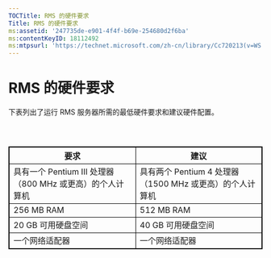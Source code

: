 ```yaml
---
TOCTitle: RMS 的硬件要求
Title: RMS 的硬件要求
ms:assetid: '247735de-e901-4f4f-b69e-254680d2f6ba'
ms:contentKeyID: 18112492
ms:mtpsurl: 'https://technet.microsoft.com/zh-cn/library/Cc720213(v=WS.10)'
---
```


RMS 的硬件要求
==============

下表列出了运行 RMS 服务器所需的最低硬件要求和建议硬件配置。

###  

 
<table style="border:1px solid black;">
<colgroup>
<col width="50%" />
<col width="50%" />
</colgroup>
<thead>
<tr class="header">
<th style="border:1px solid black;" >要求</th>
<th style="border:1px solid black;" >建议</th>
</tr>
</thead>
<tbody>
<tr class="odd">
<td style="border:1px solid black;">具有一个 Pentium III 处理器（800 MHz 或更高）的个人计算机</td>
<td style="border:1px solid black;">具有两个 Pentium 4 处理器（1500 MHz 或更高）的个人计算机</td>
</tr>
<tr class="even">
<td style="border:1px solid black;">256 MB RAM</td>
<td style="border:1px solid black;">512 MB RAM</td>
</tr>
<tr class="odd">
<td style="border:1px solid black;">20 GB 可用硬盘空间</td>
<td style="border:1px solid black;">40 GB 可用硬盘空间</td>
</tr>
<tr class="even">
<td style="border:1px solid black;">一个网络适配器</td>
<td style="border:1px solid black;">一个网络适配器</td>
</tr>
</tbody>
</table>
